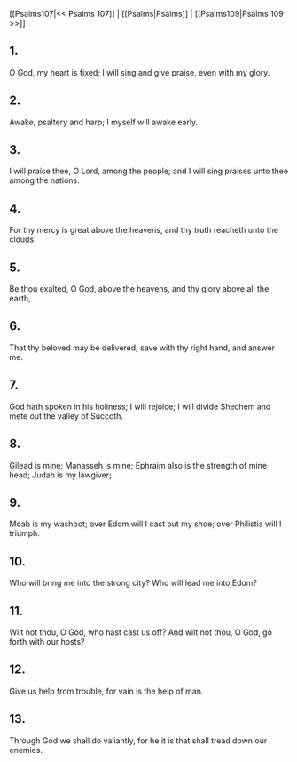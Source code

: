 [[Psalms107|<< Psalms 107]] | [[Psalms|Psalms]] | [[Psalms109|Psalms 109 >>]]
## 1.
O God, my heart is fixed; I will sing and give praise, even with my glory.
## 2.
Awake, psaltery and harp; I myself will awake early.
## 3.
I will praise thee, O Lord, among the people; and I will sing praises unto thee among the nations.
## 4.
For thy mercy is great above the heavens, and thy truth reacheth unto the clouds.
## 5.
Be thou exalted, O God, above the heavens, and thy glory above all the earth,
## 6.
That thy beloved may be delivered; save with thy right hand, and answer me.
## 7.
God hath spoken in his holiness; I will rejoice; I will divide Shechem and mete out the valley of Succoth.
## 8.
Gilead is mine; Manasseh is mine; Ephraim also is the strength of mine head; Judah is my lawgiver;
## 9.
Moab is my washpot; over Edom will I cast out my shoe; over Philistia will I triumph.
## 10.
Who will bring me into the strong city? Who will lead me into Edom?
## 11.
Wilt not thou, O God, who hast cast us off? And wilt not thou, O God, go forth with our hosts?
## 12.
Give us help from trouble, for vain is the help of man.
## 13.
Through God we shall do valiantly, for he it is that shall tread down our enemies.

